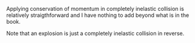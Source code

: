 Applying conservation of momentum in completely inelastic collision is relatively straigthforward and I have nothing to add beyond what is in the book.

Note that an explosion is just a completely inelastic collision in reverse. 